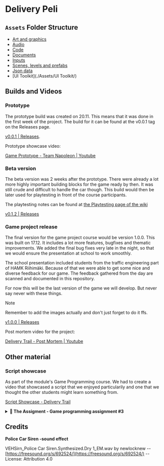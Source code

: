 # Delivery Peli

## `Assets` Folder Structure

- [Art and graphics](./Assets/Art/)
- [Audio](./Assets/Audio/)
- [Code](./Assets/Code/)
- [Documents](./Assets/Docs/)
- [Inputs](./Assets/Inputs/)
- [Scenes, levels and prefabs](./Assets/Scenes/)
- [Json data](./Assets/StreamingAssets/)
- [UI Toolkit](./Assets/UI Toolkit/)

## Builds and Videos


### Prototype

The prototype build was created on 20.11. This means that it was done in the
first week of the project. The build for it can be found at the v0.0.1 tag on 
the Releases page.

[v0.0.1 | Releases](https://github.com/sakuexe/delivery_trail/releases/tag/v0.0.1).

Prototype showcase video:

[Game Prototype - Team Napoleon | Youtube](https://youtu.be/dlTUYQcoQ-8?si=0jdafSI4u19v-hM2)


### Beta version

The beta version was 2 weeks after the prototype. There were already a lot more
highly important building blocks for the game ready by then. It was still crude
and difficult to handle the car though. This build would then be later used for
playtesting in front of the course participants.

The playtesting notes can be found at [the Playtesting page of the wiki](https://github.com/sakuexe/delivery_trail/wiki/Playtesting)

[v0.1.2 | Releases](https://github.com/sakuexe/delivery_trail/releases/tag/v0.1.2)


### Game project release

The final version for the game project course would be version 1.0.0. This was
built on 17.12. It includes a lot more features, bugfixes and thematic improvements.
We added the final bug fixes very late in the night, so that we would ensure the
presentation at school to work smoothly.

The school presentation included students from the traffic engineering part of
HAMK Riihimäki. Because of that we were able to get some nice and diverse feedback
for our game. The feedback gathered from the day are scanned and documented in
this repository.

For now this will be the last version of the game we will develop. But never say
never with these things.

> [!NOTE]
> Remember to add the images actually and don't just forget to do it ffs.

[v1.0.0 | Releases](https://github.com/sakuexe/delivery_trail/releases/tag/v1.0.0)

Post mortem video for the project:

[Delivery Trail - Post Mortem | Youtube](https://youtu.be/-xmZA3hZeDE)

## Other material

### Script showcase

As part of the module's Game Programming course. We had to create a video that
showcased a script that we enjoyed particularily and one that we thought the
other students might learn something from.

[Script Showcase - Delivery Trail](https://youtu.be/9b1-6uZI4ZA)

<details>
  <summary><b>🏫&nbsp;The Assigment - Game programming assignment #3</b></summary>
    <p>
        Your task is to present a script snippet that you developed during the
        course. Pick a script you find the most interesting or that you’re proud
        of. The idea is to share different solutions to different problems with
        your classmates and to show off your problem-solving skills and “code-
        creativity” prowess. :D
    </p>
    <p>
        What do? As a group, create a short video explaining your script. 
        It doesn’t need to be anything fancy, just make sure it’s clear and 
        informative!
    </p>
    <p>
        Video should loosely cover following things:
    </p>
    <ul>
        <li>
            <strong>What the script does</strong>: Explain problem this script 
            fixes or the purpose it serves.
        </li>
        <li>
            <strong>How you made it</strong>: Walk us through the key parts
            of the script
        </li>
        <li>
            <strong>Challenges</strong>: Talk about any difficulties you ran 
            into and how you handled those.
        </li>
        <li>
            <strong>Scalability</strong>: Is this scalable or reusable script 
            as is? 
        </li>
        <li>
            <strong>Improvements</strong>: If you had more time, what would you 
            change?
        </li>
    </ul>
</details>

## Credits

**Police Car Siren -sound effect**

VEHSirn_Police Car Siren.Synthesized.Dry 1_EM.wav by newlocknew -- 
[https://freesound.org/s/692524/](https://freesound.org/s/692524/) --
License: Attribution 4.0
